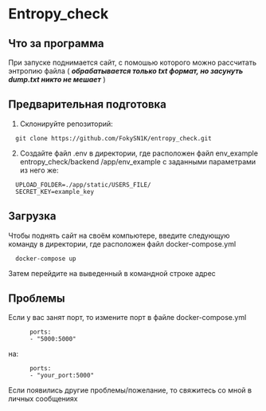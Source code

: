 # Entropy_check

## Что за программа
При запуске поднимается сайт, с помошью которого можно рассчитать энтропию файла ( ***обрабатывается только txt  формат, но засунуть dump.txt никто не мешает*** )



## Предварительная подготовка

1. Склонируйте репозиторий:
```git
  git clone https://github.com/FokySN1K/entropy_check.git
```
2. Создайте файл .env в директории, где расположен файл env_example entropy_check/backend
/app/env_example с заданными параметрами из него же:
```git
  UPLOAD_FOLDER=./app/static/USERS_FILE/
  SECRET_KEY=example_key
```  
  
## Загрузка
Чтобы поднять сайт на своём компьютере, введите следующую команду в директории, где расположен файл docker-compose.yml
```docker
  docker-compose up
```
Затем перейдите на выведенный в командной строке адрес 

## Проблемы
  Если у вас занят порт, то измените порт в файле docker-compose.yml
```docker
      ports:
      - "5000:5000"
```  
на: 
```docker
      ports:
      - "your_port:5000"
```
Если появились другие проблемы/пожелание, то свяжитесь со мной в личных сообщениях
